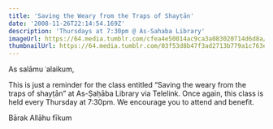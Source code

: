 ```yaml
---
title: 'Saving the Weary from the Traps of Shayṭān'
date: '2008-11-26T22:14:54.169Z'
description: 'Thursdays at 7:30pm @ As-Sahaba Library'
imageUrl: https://64.media.tumblr.com/cfea4e50014ac9ca3a083020714d6d8a/64326236a5e7002b-10/s1280x1920/9603da3d5d2147863fe59b78a664c7d6c93802b2.jpg
thumbnailUrl: https://64.media.tumblr.com/03f53d8b47f3ad2713b779a1c763e17e/tumblr_oyl53b8H9q1rp3cico1_640.jpg
---
```


As salāmu ʿalaikum,

This is just a reminder for the class entitled “Saving the weary from the traps of shayṭān” at As-Ṣaḥāba Library via Telelink. Once again, this class is held every Thursday at 7:30pm. We encourage you to attend and benefit.

Bārak Allāhu fīkum
